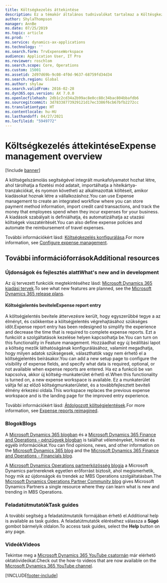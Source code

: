 ```yaml
---
title: Költségkezelés áttekintése
description: Ez a témakör általános tudnivalókat tartalmaz a Költésgkezelésről és a további erőforrásokra mutató hivatkozásokat is. A költségelszámolás segítségével integrált munkafolyamatot hozhat létre, ahol tárolhatja a fizetési mód adatait, importálhatja a hitelkártya-tranzakciókat, és nyomon követheti az alkalmazottak költéseit, amikor kiadásokat hoznak létre a vállalkozáshoz.
author: ShylaThompson
manager: AnnBe
ms.date: 07/25/2019
ms.topic: article
ms.prod: ''
ms.service: dynamics-ax-applications
ms.technology: ''
ms.search.form: TrvExpenseWorkspace
audience: Application User, IT Pro
ms.reviewer: roschlom
ms.search.scope: Core, Operations
ms.custom: 15001
ms.assetid: 2d97d69b-9c08-4f0d-9637-68759fd34d34
ms.search.region: Global
ms.author: shylaw
ms.search.validFrom: 2016-02-28
ms.dyn365.ops.version: AX 7.0.0
ms.openlocfilehash: 2db1c2cd34a2b99ac8e0cc88c34bac804bbafdb6
ms.sourcegitcommit: 3d78338773929121d17ec3386f6cb67bfb2272cc
ms.translationtype: HT
ms.contentlocale: hu-HU
ms.lasthandoff: 04/27/2021
ms.locfileid: "5949772"
---
```

# <a name="expense-management-overview"></a><span data-ttu-id="d29df-104">Költségkezelés áttekintése</span><span class="sxs-lookup"><span data-stu-id="d29df-104">Expense management overview</span></span>

[!include [banner](../includes/banner.md)]

<span data-ttu-id="d29df-105">A költségelszámolás segítségével integrált munkafolyamatot hozhat létre, ahol tárolhatja a fizetési mód adatait, importálhatja a hitelkártya-tranzakciókat, és nyomon követheti az alkalmazottak költéseit, amikor kiadásokat hoznak létre a vállalkozáshoz.</span><span class="sxs-lookup"><span data-stu-id="d29df-105">You can use Expense management to create an integrated workflow where you can store payment method information, import credit card transactions, and track the money that employees spend when they incur expenses for your business.</span></span> <span data-ttu-id="d29df-106">A kiadások szabályait is definiálhatja, és automatizálhatja az utazási költségek visszatérítését.</span><span class="sxs-lookup"><span data-stu-id="d29df-106">You can also define expense policies and automate the reimbursement of travel expenses.</span></span>

<span data-ttu-id="d29df-107">További információkért lásd: [Költségkezelés konfigurálása](plan-expense-management.md).</span><span class="sxs-lookup"><span data-stu-id="d29df-107">For more information, see [Configure expense management](plan-expense-management.md).</span></span>

## <a name="additional-resources"></a><span data-ttu-id="d29df-108">További információforrások</span><span class="sxs-lookup"><span data-stu-id="d29df-108">Additional resources</span></span>

### <a name="whats-new-and-in-development"></a><span data-ttu-id="d29df-109">Újdonságok és fejlesztés alatt</span><span class="sxs-lookup"><span data-stu-id="d29df-109">What's new and in development</span></span>

<span data-ttu-id="d29df-110">Az új tervezett funkciók megtekintéséhez lásd: [Microsoft Dynamics 365 kiadási tervek](/dynamics365/release-plans/).</span><span class="sxs-lookup"><span data-stu-id="d29df-110">To see what new features are planned, see the [Microsoft Dynamics 365 release plans](/dynamics365/release-plans/).</span></span>

#### <a name="expense-report-entry"></a><span data-ttu-id="d29df-111">Költségjelentés bevitele</span><span class="sxs-lookup"><span data-stu-id="d29df-111">Expense report entry</span></span>

<span data-ttu-id="d29df-112">A költségjelentés bevitele áttervezésre került, hogy egyszerűbbé tegye a az élményt, és csökkentse a költségjelentés végrehajtásához szükséges időt.</span><span class="sxs-lookup"><span data-stu-id="d29df-112">Expense report entry has been redesigned to simplify the experience and decrease the time that is required to complete expense reports.</span></span> <span data-ttu-id="d29df-113">Ezt a funkciót a szolgáltatások kezelése helyen kapcsolhatja be.</span><span class="sxs-lookup"><span data-stu-id="d29df-113">You can turn on this functionality in Feature management.</span></span> <span data-ttu-id="d29df-114">Hozzáadhat egy új beállítási lapot a költség mezők láthatóságának konfigurálásához, valamint megadhatja, hogy milyen adatok szükségesek, választhatók vagy nem érhető el a költségjelentés beírásakor.</span><span class="sxs-lookup"><span data-stu-id="d29df-114">You can add a new setup page to configure the visibility of expense fields, and specify what data is required, optional, or not available when expense reports are entered.</span></span> <span data-ttu-id="d29df-115">Ha ez a funkció be van kapcsolva, akkor új költség-munkaterület érhető el.</span><span class="sxs-lookup"><span data-stu-id="d29df-115">When this functionality is turned on, a new expense workspace is available.</span></span> <span data-ttu-id="d29df-116">Ez a munkaterület váltja fel az előző költségmunkaterületet, és a továbbfejlesztett beviteli élmény érkezési oldala.</span><span class="sxs-lookup"><span data-stu-id="d29df-116">This workspace replaces the previous expense workspace and is the landing page for the improved entry experience.</span></span>

<span data-ttu-id="d29df-117">További információkért lásd: [Átdolgozott költségjelentések](ExpenseWorkspaceNew.md).</span><span class="sxs-lookup"><span data-stu-id="d29df-117">For more information, see [Expense reports reimagined](ExpenseWorkspaceNew.md).</span></span>

### <a name="blogs"></a><span data-ttu-id="d29df-118">Blogok</span><span class="sxs-lookup"><span data-stu-id="d29df-118">Blogs</span></span>

<span data-ttu-id="d29df-119">A [Microsoft Dynamics 365 blogban](https://community.dynamics.com/b/msftdynamicsblog?c=Enterprise) és a [Microsoft Dynamics 365 Finance and Operations – pénzügyek blogban](https://community.dynamics.com/365/financeandoperations/b/financials) is találhat véleményeket, híreket és egyéb információkat.</span><span class="sxs-lookup"><span data-stu-id="d29df-119">You can find opinions, news, and other information on the [Microsoft Dynamics 365 blog](https://community.dynamics.com/b/msftdynamicsblog?c=Enterprise) and the [Microsoft Dynamics 365 Finance and Operations - Financials blog](https://community.dynamics.com/365/financeandoperations/b/financials).</span></span>

<span data-ttu-id="d29df-120">A [Microsoft Dynamics Operations partnerközösség blogja](https://community.dynamics.com/partner/b/operationspartnercommunityblog) a Microsoft Dynamics partnereknek egyetlen erőforrást biztosít, ahol megismerhetik, hogy mik az újdonságok és trendek az MBS Operations szolgáltatásban.</span><span class="sxs-lookup"><span data-stu-id="d29df-120">The [Microsoft Dynamics Operations Partner Community blog](https://community.dynamics.com/partner/b/operationspartnercommunityblog) gives Microsoft Dynamics Partners a single resource where they can learn what is new and trending in MBS Operations.</span></span>

### <a name="task-guides"></a><span data-ttu-id="d29df-121">Feladatútmutatók</span><span class="sxs-lookup"><span data-stu-id="d29df-121">Task guides</span></span>

<span data-ttu-id="d29df-122">A további segítség a feladatútmutatók formájában érhető el.</span><span class="sxs-lookup"><span data-stu-id="d29df-122">Additional help is available as task guides.</span></span> <span data-ttu-id="d29df-123">A feladatútmutatók eléréséhez válassza a **Súgó** gombot bármelyik oldalon.</span><span class="sxs-lookup"><span data-stu-id="d29df-123">To access task guides, select the **Help** button on any page.</span></span>

### <a name="videos"></a><span data-ttu-id="d29df-124">Videók</span><span class="sxs-lookup"><span data-stu-id="d29df-124">Videos</span></span>

<span data-ttu-id="d29df-125">Tekintse meg a [Microsoft Dynamics 365 YouTube csatornán](https://www.youtube.com/channel/UCJGCg4rB3QSs8y_1FquelBQ) már elérhető oktatóvideókat.</span><span class="sxs-lookup"><span data-stu-id="d29df-125">Check out the how-to videos that are now available on the [Microsoft Dynamics 365 YouTube channel](https://www.youtube.com/channel/UCJGCg4rB3QSs8y_1FquelBQ).</span></span>


[!INCLUDE[footer-include](../includes/footer-banner.md)]